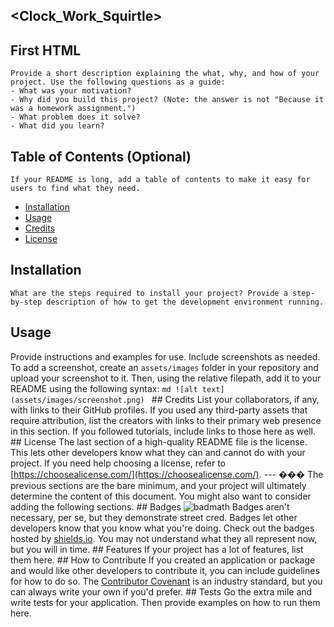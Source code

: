 ## <Clock_Work_Squirtle>
## First HTML
	Provide a short description explaining the what, why, and how of your project. Use the following questions as a guide:
	- What was your motivation?
	- Why did you build this project? (Note: the answer is not "Because it was a homework assignment.")
	- What problem does it solve?
	- What did you learn?
## Table of Contents (Optional)
	If your README is long, add a table of contents to make it easy for users to find what they need.
- [Installation](#installation)
- [Usage](#usage)
- [Credits](#credits)
- [License](#license)
## Installation
	What are the steps required to install your project? Provide a step-by-step description of how to get the development environment running.
## Usage
Provide instructions and examples for use. Include screenshots as needed.
To add a screenshot, create an `assets/images` folder in your repository and upload your screenshot to it. Then, using the relative filepath, add it to your README using the following syntax:
    ```md
        ![alt text](assets/images/screenshot.png)
	    ```
	    ## Credits
	    List your collaborators, if any, with links to their GitHub profiles.
	    If you used any third-party assets that require attribution, list the creators with links to their primary web presence in this section.
	    If you followed tutorials, include links to those here as well.
	    ## License
	    The last section of a high-quality README file is the license. This lets other developers know what they can and cannot do with your project. If you need help choosing a license, refer to [https://choosealicense.com/](https://choosealicense.com/).
	    ---
	    ��� The previous sections are the bare minimum, and your project will ultimately determine the content of this document. You might also want to consider adding the following sections.
	    ## Badges
	    ![badmath](https://img.shields.io/github/languages/top/nielsenjared/badmath)		    Badges aren't necessary, per se, but they demonstrate street cred. Badges let other developers know that you know what you're doing. Check out the badges hosted by [shields.io](https://shields.io/). You may not understand what they all represent now, but you will in time.
	    ## Features
	    If your project has a lot of features, list them here.
	    ## How to Contribute
	    If you created an application or package and would like other developers to contribute it, you can include guidelines for how to do so. The [Contributor Covenant](https://www.contributor-covenant.org/) is an industry standard, but you can always write your own if you'd prefer.
	    ## Tests
	    Go the extra mile and write tests for your application. Then provide examples on how to run them here.
	   

